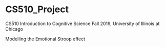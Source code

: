 # CS510_Project
CS510 Introduction to Cognitive Science
Fall 2019, University of Illinois at Chicago

Modelling the Emotional Stroop effect
